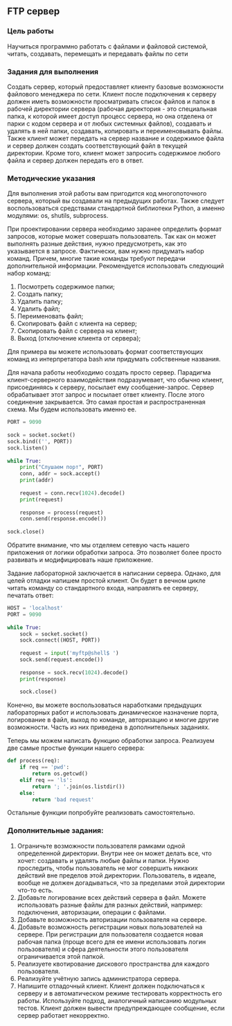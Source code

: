 ## FTP сервер

### Цель работы

Научиться программно работать с файлами и файловой системой, читать, создавать, перемещать и передавать файлы по сети

### Задания для выполнения

Создать сервер, который предоставляет клиенту базовые возможности файлового менеджера по сети. Клиент после подключения к серверу должен иметь возможности просматривать список файлов и папок в рабочей директории сервера (рабочая директория - это специальная папка, к которой имеет доступ процесс сервера, но она отделена от парки с кодом сервера и от любых системных файлов), создавать и удалять в ней папки, создавать, копировать и переименовывать файлы. Также клиент может передать на сервер название и содержимое файла и сервер должен создать соответствующий файл в текущей директории. Кроме того, клиент может запросить содержимое любого файла и сервер должен передать его в ответ.

### Методические указания

Для выполнения этой работы вам пригодится код многопоточного сервера, который вы создавали на предыдущих работах. Также следует воспользоваться средствами стандартной библиотеки Python, а именно модулями: os, shutils, subprocess.

При проектировании сервера необходимо заранее определить формат запросов, которые может совершать пользователь. Так как он может выполнять разные действия, нужно предусмотреть, как это указывается в запросе. Фактически, вам нужно придумать набор команд. Причем, многие такие команды требуют передачи дополнительной информации. Рекомендуется использовать следующий набор команд:

1. Посмотреть содержимое папки;
2. Создать папку;
3. Удалить папку;
4. Удалить файл;
5. Переименовать файл;
6. Скопировать файл с клиента на сервер;
7. Скопировать файл с сервера на клиент;
8. Выход (отключение клиента от сервера);

Для примера вы можете использовать формат соответствующих команд из интерпретатора bash или придумать собственные названия.

Для начала работы необходимо создать просто сервер. Парадигма клиент-серверного взаимодействия подразумевает, что обычно клиент, присоединяясь к серверу, посылает ему сообщение-запрос. Сервер обрабатывает этот запрос и посылает ответ клиенту. После этого соединение закрывается. Это самая простая и распространенная схема. Мы будем использовать именно ее.

```python
PORT = 9090
 
sock = socket.socket()
sock.bind(('', PORT))
sock.listen()
 
while True:
    print("Слушаем порт", PORT)
    conn, addr = sock.accept()
    print(addr)
    
    request = conn.recv(1024).decode()
    print(request)
    
    response = process(request)
    conn.send(response.encode())
 
sock.close()
```

Обратите внимание, что мы отделяем сетевую часть нашего приложения  от логики обработки запроса. Это позволяет более просто развивать и модифицировать наше приложение.

Задание лабораторной заключается в написании сервера. Однако, для целей отладки напишем простой клиент. Он будет в вечном цикле читать команду со стандартного входа, направлять ее серверу, печатать ответ:

```python
HOST = 'localhost'
PORT = 9090
 
while True:
    sock = socket.socket()
    sock.connect((HOST, PORT))
    
    request = input('myftp@shell$ ')
    sock.send(request.encode())
    
    response = sock.recv(1024).decode()
    print(response)
    
    sock.close()
```

Конечно, вы можете воспользоваться наработками предыдущих лабораторных работ и использовать динамическое назначение порта, логирование в файл, выход по команде, авторизацию и многие другие возможности. Часть из них приведена в дополнительных заданиях.

Теперь мы можем написать функцию обработки запроса. Реализуем две самые простые функции нашего сервера:

```python
def process(req):
    if req == 'pwd':
        return os.getcwd()
    elif req == 'ls':
        return '; '.join(os.listdir())
    else:
        return 'bad request'
```

Остальные функции попробуйте реализовать самостоятельно.

### Дополнительные задания:

1. Ограничьте возможности пользователя рамками одной определенной директории. Внутри нее он может делать все, что хочет: создавать и удалять любые файлы и папки. Нужно проследить, чтобы пользователь не мог совершить никаких действий вне пределов этой директории. Пользователь, в идеале, вообще не должен догадываться, что за пределами этой директории что-то есть.
2. Добавьте логирование всех действий сервера в файл. Можете использовать разные файлы для разных действий, например: подключения, авторизации, операции с файлами.
3. Добавьте возможность авторизации пользователя на сервере.
4. Добавьте возможность регистрации новых пользователей на сервере. При регистрации для пользователя создается новая рабочая папка (проще всего для ее имени использовать логин пользователя) и сфера деятельности этого пользователя ограничивается этой папкой.
5. Реализуете квотирование дискового пространства для каждого пользователя.
6. Реализуйте учётную запись администратора сервера.
7. Напишите отладочный клиент. Клиент должен подключаться к серверу и в автоматическом режиме тестировать корректность его работы. Используйте подход, аналогичный написанию модульных тестов. Клиент должен вывести предупреждающее сообщение, если сервер работает некорректно. 
